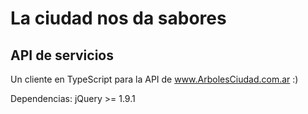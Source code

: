 La ciudad nos da sabores
========================

## API de servicios

Un cliente en TypeScript para la API de www.ArbolesCiudad.com.ar :)

Dependencias: jQuery >= 1.9.1
